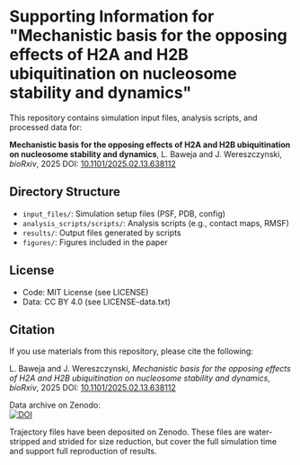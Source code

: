 # Supporting Information for "Mechanistic basis for the opposing effects of H2A and H2B ubiquitination on nucleosome stability and dynamics"

This repository contains simulation input files, analysis scripts, and processed data for:

**Mechanistic basis for the opposing effects of H2A and H2B ubiquitination on nucleosome stability and dynamics**, L. Baweja and J. Wereszczynski, *bioRxiv*, 2025
DOI: [10.1101/2025.02.13.638112](https://doi.org/10.1101/2025.02.13.638112)

## Directory Structure
- `input_files/`: Simulation setup files (PSF, PDB, config)
- `analysis_scripts/scripts/`: Analysis scripts (e.g., contact maps, RMSF)
- `results/`: Output files generated by scripts
- `figures/`: Figures included in the paper

## License
- Code: MIT License (see LICENSE)
- Data: CC BY 4.0 (see LICENSE-data.txt)

## Citation
If you use materials from this repository, please cite the following:

L. Baweja and J. Wereszczynski, *Mechanistic basis for the opposing effects of H2A and H2B ubiquitination on nucleosome stability and dynamics*, *bioRxiv*, 2025
DOI: [10.1101/2025.02.13.638112](https://doi.org/10.1101/2025.02.13.638112)

Data archive on Zenodo:  
[![DOI](https://zenodo.org/badge/DOI/10.5281/zenodo.14866730.svg)](https://doi.org/10.5281/zenodo.14866730)

Trajectory files have been deposited on Zenodo. These files are water-stripped and strided for size reduction, but cover the full simulation time and support full reproduction of results.
